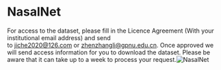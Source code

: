 # NasalNet
For access to the dataset, please fill in the Licence Agreement (With your institutional email address) and send to jiche2020@126.com or zhenzhangli@gpnu.edu.cn. Once approved we will send access information for you to download the dataset. Please be aware that it can take up to a week to process your request.![NasalNet](https://github.com/YubiaoYue/NasalNet/assets/141175829/2b0887f9-b9b1-44fd-9e0f-86b1f690fadb)
